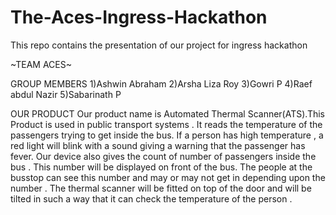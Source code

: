 # The-Aces-Ingress-Hackathon

This repo contains the presentation of our project for ingress hackathon

~TEAM ACES~

GROUP MEMBERS
1)Ashwin Abraham
2)Arsha Liza Roy
3)Gowri P
4)Raef abdul Nazir
5)Sabarinath P

OUR PRODUCT
Our product name is Automated Thermal Scanner(ATS).This Product is used in public transport systems . It reads the temperature of the passengers trying to get inside the bus. If a person has high temperature , a red light will blink with a sound giving a warning that the passenger has  fever. Our device also gives the count of number of passengers inside the bus . This number will be displayed on front of the bus. The people at the busstop can see this number and may or may not get in depending upon the number . The thermal scanner will be fitted on top of the door and will be tilted in such a way that it can check the temperature of the person .
